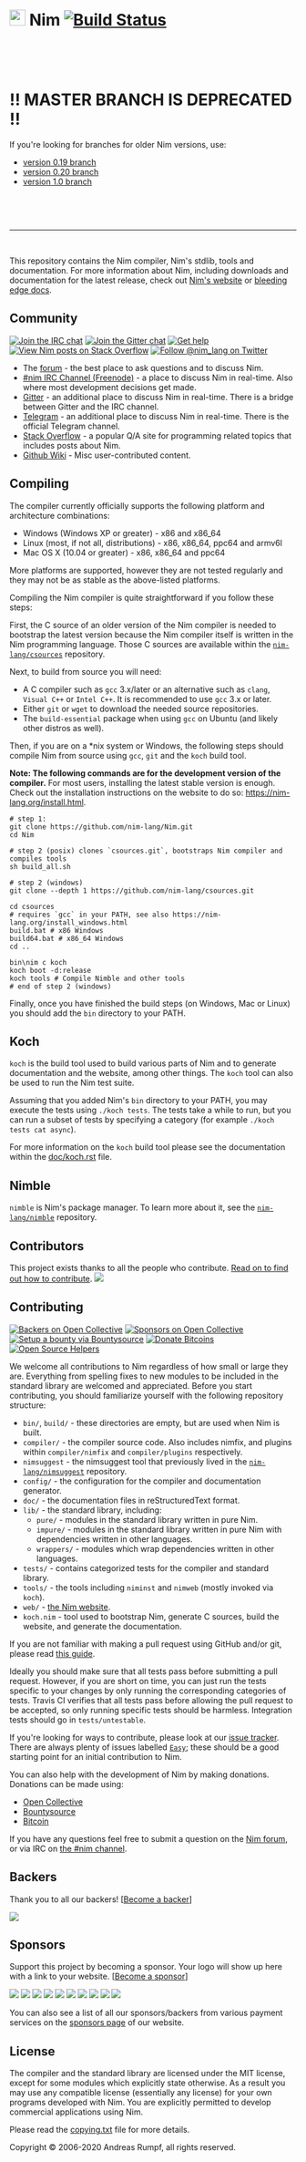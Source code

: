 # <img src="https://raw.githubusercontent.com/nim-lang/assets/master/Art/logo-crown.png" height="28px"/> Nim [![Build Status][badge-nim-travisci]][nim-travisci]

&nbsp;

&nbsp;


# **!! MASTER BRANCH IS DEPRECATED !!**

If you're looking for branches for older Nim versions, use:

* [version 0.19 branch](https://github.com/nim-lang/Nim/tree/version-0-19)
* [version 0.20 branch](https://github.com/nim-lang/Nim/tree/version-0-20)
* [version 1.0 branch](https://github.com/nim-lang/Nim/tree/version-1-0)

&nbsp;

&nbsp;

<hr>

&nbsp;


This repository contains the Nim compiler, Nim's stdlib, tools and documentation.
For more information about Nim, including downloads and documentation for
the latest release, check out [Nim's website][nim-site] or [bleeding edge docs](https://nim-lang.github.io/Nim/).

## Community
[![Join the IRC chat][badge-nim-irc]][nim-irc]
[![Join the Gitter chat][badge-nim-gitter]][nim-gitter]
[![Get help][badge-nim-forum-gethelp]][nim-forum]
[![View Nim posts on Stack Overflow][badge-nim-stackoverflow]][nim-stackoverflow-newest]
[![Follow @nim_lang on Twitter][badge-nim-twitter]][nim-twitter]

* The [forum][nim-forum] - the best place to ask questions and to discuss Nim.
* [#nim IRC Channel (Freenode)][nim-irc] - a place to discuss Nim in real-time.
  Also where most development decisions get made.
* [Gitter][nim-gitter] - an additional place to discuss Nim in real-time. There
  is a bridge between Gitter and the IRC channel.
* [Telegram][nim-telegram] - an additional place to discuss Nim in real-time. There
  is the official Telegram channel.
* [Stack Overflow][nim-stackoverflow] - a popular Q/A site for programming related
  topics that includes posts about Nim.
* [Github Wiki][nim-wiki] - Misc user-contributed content.

## Compiling
The compiler currently officially supports the following platform and
architecture combinations:

  * Windows (Windows XP or greater) - x86 and x86_64
  * Linux (most, if not all, distributions) - x86, x86_64, ppc64 and armv6l
  * Mac OS X (10.04 or greater) - x86, x86_64 and ppc64

More platforms are supported, however they are not tested regularly and they
may not be as stable as the above-listed platforms.

Compiling the Nim compiler is quite straightforward if you follow these steps:

First, the C source of an older version of the Nim compiler is needed to
bootstrap the latest version because the Nim compiler itself is written in the
Nim programming language. Those C sources are available within the 
[``nim-lang/csources``][csources-repo] repository.

Next, to build from source you will need:

  * A C compiler such as ``gcc`` 3.x/later or an alternative such as ``clang``,
    ``Visual C++`` or ``Intel C++``. It is recommended to use ``gcc`` 3.x or
    later.
  * Either ``git`` or ``wget`` to download the needed source repositories.
  * The ``build-essential`` package when using ``gcc`` on Ubuntu (and likely
    other distros as well). 

Then, if you are on a \*nix system or Windows, the following steps should compile
Nim from source using ``gcc``, ``git`` and the ``koch`` build tool.

**Note: The following commands are for the development version of the compiler.**
For most users, installing the latest stable version is enough. Check out
the installation instructions on the website to do so: https://nim-lang.org/install.html.

```
# step 1:
git clone https://github.com/nim-lang/Nim.git
cd Nim

# step 2 (posix) clones `csources.git`, bootstraps Nim compiler and compiles tools
sh build_all.sh

# step 2 (windows)
git clone --depth 1 https://github.com/nim-lang/csources.git

cd csources
# requires `gcc` in your PATH, see also https://nim-lang.org/install_windows.html
build.bat # x86 Windows
build64.bat # x86_64 Windows
cd ..

bin\nim c koch
koch boot -d:release
koch tools # Compile Nimble and other tools
# end of step 2 (windows)
```

Finally, once you have finished the build steps (on Windows, Mac or Linux) you
should add the ``bin`` directory to your PATH.

## Koch
``koch`` is the build tool used to build various parts of Nim and to generate
documentation and the website, among other things. The ``koch`` tool can also
be used to run the Nim test suite. 

Assuming that you added Nim's ``bin`` directory to your PATH, you may execute
the tests using ``./koch tests``. The tests take a while to run, but you
can run a subset of tests by specifying a category (for example 
``./koch tests cat async``).

For more information on the ``koch`` build tool please see the documentation
within the [doc/koch.rst](doc/koch.rst) file.

## Nimble

``nimble`` is Nim's package manager. To learn more about it, see the
[``nim-lang/nimble``][nimble-repo] repository.

## Contributors

This project exists thanks to all the people who contribute. [Read on to find out how to contribute](#contributing).
<a href="https://github.com/nim-lang/Nim/graphs/contributors"><img src="https://opencollective.com/Nim/contributors.svg?width=890" /></a>

## Contributing
[![Backers on Open Collective](https://opencollective.com/nim/backers/badge.svg)](#backers) [![Sponsors on Open Collective](https://opencollective.com/nim/sponsors/badge.svg)](#sponsors)
[![Setup a bounty via Bountysource][badge-nim-bountysource]][nim-bountysource]
[![Donate Bitcoins][badge-nim-bitcoin]][nim-bitcoin]
[![Open Source Helpers](https://www.codetriage.com/nim-lang/nim/badges/users.svg)](https://www.codetriage.com/nim-lang/nim)

We welcome all contributions to Nim regardless of how small or large
they are. Everything from spelling fixes to new modules to be included in the
standard library are welcomed and appreciated. Before you start contributing,
you should familiarize yourself with the following repository structure:

* ``bin/``, ``build/`` - these directories are empty, but are used when Nim is built.
* ``compiler/`` - the compiler source code. Also includes nimfix, and plugins within
  ``compiler/nimfix`` and ``compiler/plugins`` respectively.
* ``nimsuggest`` - the nimsuggest tool that previously lived in the [``nim-lang/nimsuggest``][nimsuggest-repo] repository. 
* ``config/`` - the configuration for the compiler and documentation generator.
* ``doc/`` - the documentation files in reStructuredText format.
* ``lib/`` - the standard library, including:
    * ``pure/`` - modules in the standard library written in pure Nim.
    * ``impure/`` - modules in the standard library written in pure Nim with
    dependencies written in other languages.
    * ``wrappers/`` - modules which wrap dependencies written in other languages.
* ``tests/`` - contains categorized tests for the compiler and standard library.
* ``tools/`` - the tools including ``niminst`` and ``nimweb`` (mostly invoked via
  ``koch``).
* ``web/`` - [the Nim website][nim-site].
* ``koch.nim`` - tool used to bootstrap Nim, generate C sources, build the website,
  and generate the documentation.

If you are not familiar with making a pull request using GitHub and/or git, please
read [this guide][pull-request-instructions].

Ideally you should make sure that all tests pass before submitting a pull request.
However, if you are short on time, you can just run the tests specific to your
changes by only running the corresponding categories of tests. Travis CI verifies
that all tests pass before allowing the pull request to be accepted, so only
running specific tests should be harmless.
Integration tests should go in ``tests/untestable``.

If you're looking for ways to contribute, please look at our [issue tracker][nim-issues].
There are always plenty of issues labelled [``Easy``][nim-issues-easy]; these should
be a good starting point for an initial contribution to Nim.

You can also help with the development of Nim by making donations. Donations can be
made using:

* [Open Collective](https://opencollective.com/nim)
* [Bountysource][nim-bountysource]
* [Bitcoin][nim-bitcoin]

If you have any questions feel free to submit a question on the
[Nim forum][nim-forum], or via IRC on [the \#nim channel][nim-irc].


## Backers

Thank you to all our backers! [[Become a backer](https://opencollective.com/Nim#backer)]

<a href="https://opencollective.com/Nim#backers" target="_blank"><img src="https://opencollective.com/Nim/backers.svg?width=890"></a>


## Sponsors

Support this project by becoming a sponsor. Your logo will show up here with a link to your website. [[Become a sponsor](https://opencollective.com/Nim#sponsor)]

<a href="https://opencollective.com/Nim/sponsor/0/website" target="_blank"><img src="https://opencollective.com/Nim/sponsor/0/avatar.svg"></a>
<a href="https://opencollective.com/Nim/sponsor/1/website" target="_blank"><img src="https://opencollective.com/Nim/sponsor/1/avatar.svg"></a>
<a href="https://opencollective.com/Nim/sponsor/2/website" target="_blank"><img src="https://opencollective.com/Nim/sponsor/2/avatar.svg"></a>
<a href="https://opencollective.com/Nim/sponsor/3/website" target="_blank"><img src="https://opencollective.com/Nim/sponsor/3/avatar.svg"></a>
<a href="https://opencollective.com/Nim/sponsor/4/website" target="_blank"><img src="https://opencollective.com/Nim/sponsor/4/avatar.svg"></a>
<a href="https://opencollective.com/Nim/sponsor/5/website" target="_blank"><img src="https://opencollective.com/Nim/sponsor/5/avatar.svg"></a>
<a href="https://opencollective.com/Nim/sponsor/6/website" target="_blank"><img src="https://opencollective.com/Nim/sponsor/6/avatar.svg"></a>
<a href="https://opencollective.com/Nim/sponsor/7/website" target="_blank"><img src="https://opencollective.com/Nim/sponsor/7/avatar.svg"></a>
<a href="https://opencollective.com/Nim/sponsor/8/website" target="_blank"><img src="https://opencollective.com/Nim/sponsor/8/avatar.svg"></a>
<a href="https://opencollective.com/Nim/sponsor/9/website" target="_blank"><img src="https://opencollective.com/Nim/sponsor/9/avatar.svg"></a>

You can also see a list of all our sponsors/backers from various payment services on the [sponsors page](https://nim-lang.org/sponsors.html) of our website.

## License
The compiler and the standard library are licensed under the MIT license, except
for some modules which explicitly state otherwise. As a result you may use any
compatible license (essentially any license) for your own programs developed with
Nim. You are explicitly permitted to develop commercial applications using Nim.

Please read the [copying.txt](copying.txt) file for more details.

Copyright © 2006-2020 Andreas Rumpf, all rights reserved.

[nim-site]: https://nim-lang.org
[nim-forum]: https://forum.nim-lang.org
[nim-issues]: https://github.com/nim-lang/Nim/issues
[nim-issues-easy]: https://github.com/nim-lang/Nim/labels/Easy
[nim-irc]: https://webchat.freenode.net/?channels=nim
[nim-travisci]: https://travis-ci.org/nim-lang/Nim
[nim-twitter]: https://twitter.com/nim_lang
[nim-stackoverflow]: https://stackoverflow.com/questions/tagged/nim
[nim-stackoverflow-newest]: https://stackoverflow.com/questions/tagged/nim?sort=newest&pageSize=15
[nim-gitter]: https://gitter.im/nim-lang/Nim
[nim-telegram]: https://t.me/nim_lang
[nim-bountysource]: https://www.bountysource.com/teams/nim
[nim-bitcoin]: https://blockchain.info/address/1BXfuKM2uvoD6mbx4g5xM3eQhLzkCK77tJ
[nimble-repo]: https://github.com/nim-lang/nimble
[nimsuggest-repo]: https://github.com/nim-lang/nimsuggest
[csources-repo]: https://github.com/nim-lang/csources
[badge-nim-travisci]: https://img.shields.io/travis/nim-lang/Nim/devel.svg?style=flat-square
[badge-nim-irc]: https://img.shields.io/badge/chat-on_irc-blue.svg?style=flat-square
[badge-nim-gitter]: https://img.shields.io/badge/chat-on_gitter-blue.svg?style=flat-square
[badge-nim-forum-gethelp]: https://img.shields.io/badge/Forum-get%20help-4eb899.svg?style=flat-square
[badge-nim-twitter]: https://img.shields.io/twitter/follow/nim_lang.svg?style=social
[badge-nim-stackoverflow]: https://img.shields.io/badge/stackoverflow-nim_tag-yellow.svg?style=flat-square
[badge-nim-bountysource]: https://img.shields.io/bountysource/team/nim/activity.svg?style=flat-square
[badge-nim-bitcoin]: https://img.shields.io/badge/bitcoin-1BXfuKM2uvoD6mbx4g5xM3eQhLzkCK77tJ-D69134.svg?style=flat-square
[pull-request-instructions]: https://help.github.com/articles/using-pull-requests/
[nim-wiki]: https://github.com/nim-lang/Nim/wiki
